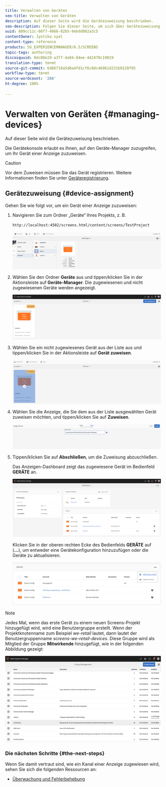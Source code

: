 ```yaml
---
title: Verwalten von Geräten
seo-title: Verwalten von Geräten
description: Auf dieser Seite wird die Gerätezuweisung beschrieben.
seo-description: Folgen Sie dieser Seite, um sich über Gerätezuweisung zu informieren. Die Gerätekonsole erlaubt es Ihnen, auf den Geräte-Manager zuzugreifen, um Ihr Gerät einer Anzeige zuzuweisen.
uuid: 889cc11c-60f7-4966-82b5-9ebdd082a3c5
contentOwner: Jyotika syal
content-type: reference
products: SG_EXPERIENCEMANAGER/6.5/SCREENS
topic-tags: authoring
discoiquuid: 8dc08e29-a377-4e84-84ee-442470c19019
translation-type: tm+mt
source-git-commit: 6d86710a5d0a4fd1cf6c0dc46961d231b0128f95
workflow-type: tm+mt
source-wordcount: '268'
ht-degree: 100%

---
```



# Verwalten von Geräten {#managing-devices}

Auf dieser Seite wird die Gerätezuweisung beschrieben.

Die Gerätekonsole erlaubt es Ihnen, auf den Geräte-Manager zuzugreifen, um Ihr Gerät einer Anzeige zuzuweisen.

>[!CAUTION]
>
>Vor dem Zuweisen müssen Sie das Gerät registrieren. Weitere Informationen finden Sie unter [Geräteregistrierung](device-registration.md).

## Gerätezuweisung      {#device-assignment}

Gehen Sie wie folgt vor, um ein Gerät einer Anzeige zuzuweisen:

1. Navigieren Sie zum Ordner „Geräte“ Ihres Projekts, z. B.

   `http://localhost:4502/screens.html/content/screens/TestProject`

   ![chlimage_1-32](assets/chlimage_1-32.png)

1. Wählen Sie den Ordner **Geräte** aus und tippen/klicken Sie in der Aktionsleiste auf **Geräte-Manager**. Die zugewiesenen und nicht zugewiesenen Geräte werden angezeigt.

   ![chlimage_1-33](assets/chlimage_1-33.png)

1. Wählen Sie ein nicht zugewiesenes Gerät aus der Liste aus und tippen/klicken Sie in der Aktionsleiste auf **Gerät zuweisen**.

   ![chlimage_1-34](assets/chlimage_1-34.png)

1. Wählen Sie die Anzeige, die Sie dem aus der Liste ausgewählten Gerät zuweisen möchten, und tippen/klicken Sie auf **Zuweisen**.

   ![chlimage_1-35](assets/chlimage_1-35.png)

1. Tippen/klicken Sie auf **Abschließen**, um die Zuweisung abzuschließen.


   Das Anzeigen-Dashboard zeigt das zugewiesene Gerät im Bedienfeld **GERÄTE** an.

   ![chlimage_1-37](assets/chlimage_1-37.png)

   Klicken Sie in der oberen rechten Ecke des Bedienfelds **GERÄTE** auf (**...**), um entweder eine Gerätekonfiguration hinzuzufügen oder die Geräte zu aktualisieren.

   ![chlimage_1-38](assets/chlimage_1-38.png)

>[!NOTE]
>
>Jedes Mal, wenn das erste Gerät zu einem neuen Screens-Projekt hinzugefügt wird, wird eine Benutzergruppe erstellt.
>Wenn der Projektknotenname zum Beispiel *we-retail* lautet, dann lautet der Benutzergruppenname *screens-we-retail-devices*.
>Diese Gruppe wird als Mitglied der Gruppe **Mitwirkende** hinzugefügt, wie in der folgenden Abbildung gezeigt:

![chlimage_1-39](assets/chlimage_1-39.png)

### Die nächsten Schritte {#the-next-steps}

Wenn Sie damit vertraut sind, wie ein Kanal einer Anzeige zugewiesen wird, sehen Sie sich die folgenden Ressourcen an:

* [Überwachung und Fehlerbehebung](monitoring-screens.md) 

